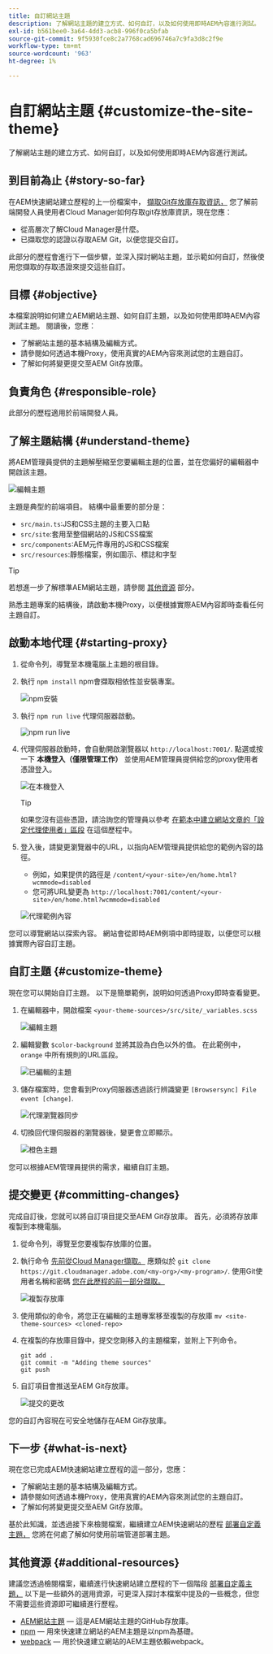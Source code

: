 ```yaml
---
title: 自訂網站主題
description: 了解網站主題的建立方式、如何自訂，以及如何使用即時AEM內容進行測試。
exl-id: b561bee0-3a64-4dd3-acb8-996f0ca5bfab
source-git-commit: 9f5930fce8c2a7768cad696746a7c9fa3d8c2f9e
workflow-type: tm+mt
source-wordcount: '963'
ht-degree: 1%

---
```


# 自訂網站主題 {#customize-the-site-theme}

了解網站主題的建立方式、如何自訂，以及如何使用即時AEM內容進行測試。

## 到目前為止 {#story-so-far}

在AEM快速網站建立歷程的上一份檔案中， [擷取Git存放庫存取資訊，](retrieve-access.md) 您了解前端開發人員使用者Cloud Manager如何存取git存放庫資訊，現在您應：

* 從高層次了解Cloud Manager是什麼。
* 已擷取您的認證以存取AEM Git，以便您提交自訂。

此部分的歷程會進行下一個步驟，並深入探討網站主題，並示範如何自訂，然後使用您擷取的存取憑證來提交這些自訂。

## 目標 {#objective}

本檔案說明如何建立AEM網站主題、如何自訂主題，以及如何使用即時AEM內容測試主題。 閱讀後，您應：

* 了解網站主題的基本結構及編輯方式。
* 請參閱如何透過本機Proxy，使用真實的AEM內容來測試您的主題自訂。
* 了解如何將變更提交至AEM Git存放庫。

## 負責角色 {#responsible-role}

此部分的歷程適用於前端開發人員。

## 了解主題結構 {#understand-theme}

將AEM管理員提供的主題解壓縮至您要編輯主題的位置，並在您偏好的編輯器中開啟該主題。

![編輯主題](assets/edit-theme.png)

主題是典型的前端項目。 結構中最重要的部分是：

* `src/main.ts`:JS和CSS主題的主要入口點
* `src/site`:套用至整個網站的JS和CSS檔案
* `src/components`:AEM元件專用的JS和CSS檔案
* `src/resources`:靜態檔案，例如圖示、標誌和字型

>[!TIP]
>
>若想進一步了解標準AEM網站主題，請參閱 [其他資源](#additional-resources) 部分。

熟悉主題專案的結構後，請啟動本機Proxy，以便根據實際AEM內容即時查看任何主題自訂。

## 啟動本地代理 {#starting-proxy}

1. 從命令列，導覽至本機電腦上主題的根目錄。
1. 執行 `npm install` npm會擷取相依性並安裝專案。

   ![npm安裝](assets/npm-install.png)

1. 執行 `npm run live` 代理伺服器啟動。

   ![npm run live](assets/npm-run-live.png)

1. 代理伺服器啟動時，會自動開啟瀏覽器以 `http://localhost:7001/`. 點選或按一下 **本機登入（僅限管理工作）** 並使用AEM管理員提供給您的proxy使用者憑證登入。

   ![在本機登入](assets/sign-in-locally.png)

   >[!TIP]
   >
   >如果您沒有這些憑證，請洽詢您的管理員以參考 [在範本中建立網站文章的「設定代理使用者」區段](/help/journey-sites/quick-site/create-site.md#proxy-user) 在這個歷程中。

1. 登入後，請變更瀏覽器中的URL，以指向AEM管理員提供給您的範例內容的路徑。

   * 例如，如果提供的路徑是 `/content/<your-site>/en/home.html?wcmmode=disabled`
   * 您可將URL變更為 `http://localhost:7001/content/<your-site>/en/home.html?wcmmode=disabled`

   ![代理範例內容](assets/proxied-sample-content.png)

您可以導覽網站以探索內容。 網站會從即時AEM例項中即時提取，以便您可以根據實際內容自訂主題。

## 自訂主題 {#customize-theme}

現在您可以開始自訂主題。 以下是簡單範例，說明如何透過Proxy即時查看變更。

1. 在編輯器中，開啟檔案 `<your-theme-sources>/src/site/_variables.scss`

   ![編輯主題](assets/edit-theme.png)

1. 編輯變數 `$color-background` 並將其設為白色以外的值。 在此範例中， `orange` 中所有規則的URL區段。

   ![已編輯的主題](assets/edited-theme.png)

1. 儲存檔案時，您會看到Proxy伺服器透過該行辨識變更 `[Browsersync] File event [change]`.

   ![代理瀏覽器同步](assets/proxy-browsersync.png)

1. 切換回代理伺服器的瀏覽器後，變更會立即顯示。

   ![橙色主題](assets/orange-theme.png)

您可以根據AEM管理員提供的需求，繼續自訂主題。

## 提交變更 {#committing-changes}

完成自訂後，您就可以將自訂項目提交至AEM Git存放庫。 首先，必須將存放庫複製到本機電腦。

1. 從命令列，導覽至您要複製存放庫的位置。
1. 執行命令 [先前從Cloud Manager擷取。](retrieve-access.md) 應類似於 `git clone https://git.cloudmanager.adobe.com/<my-org>/<my-program>/`. 使用Git使用者名稱和密碼 [您在此歷程的前一部分擷取。](retrieve-access.md)

   ![複製存放庫](assets/clone-repo.png)

1. 使用類似的命令，將您正在編輯的主題專案移至複製的存放庫 `mv <site-theme-sources> <cloned-repo>`
1. 在複製的存放庫目錄中，提交您剛移入的主題檔案，並附上下列命令。

   ```text
   git add .
   git commit -m "Adding theme sources"
   git push
   ```

1. 自訂項目會推送至AEM Git存放庫。

   ![提交的更改](assets/changes-committed.png)

您的自訂內容現在可安全地儲存在AEM Git存放庫。

## 下一步 {#what-is-next}

現在您已完成AEM快速網站建立歷程的這一部分，您應：

* 了解網站主題的基本結構及編輯方式。
* 請參閱如何透過本機Proxy，使用真實的AEM內容來測試您的主題自訂。
* 了解如何將變更提交至AEM Git存放庫。

基於此知識，並透過接下來檢閱檔案，繼續建立AEM快速網站的歷程 [部署自定義主題，](deploy-theme.md) 您將在何處了解如何使用前端管道部署主題。

## 其他資源 {#additional-resources}

建議您透過檢閱檔案，繼續進行快速網站建立歷程的下一個階段 [部署自定義主題，](deploy-theme.md) 以下是一些額外的選用資源，可更深入探討本檔案中提及的一些概念，但您不需要這些資源即可繼續進行歷程。

* [AEM網站主題](https://github.com/adobe/aem-site-template-standard-theme-e2e)  — 這是AEM網站主題的GitHub存放庫。
* [npm](https://www.npmjs.com)  — 用來快速建立網站的AEM主題是以npm為基礎。
* [webpack](https://webpack.js.org)  — 用於快速建立網站的AEM主題依賴webpack。
